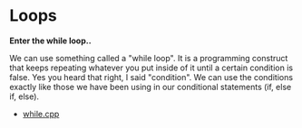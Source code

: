 # Loops

**Enter the while loop..**

We can use something called a "while loop". It is a programming construct that
keeps repeating whatever you put inside of it until a certain condition is
false. Yes you heard that right, I said "condition". We can use the conditions
exactly like those we have been using in our conditional statements (if, else
if, else).

- [while.cpp](while.cpp)